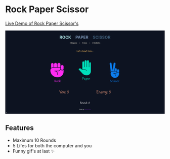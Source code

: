 # Rock Paper Scissor

[Live Demo of Rock Paper Scissor's](https://shonebinu.github.io/rock-paper-scissors/)

![Rock Paper Scissor's Screenshot](https://raw.githubusercontent.com/shonebinu/rock-paper-scissors/main/rock-paper-scissorImage.png)

## Features
- Maximum 10 Rounds
- 5 Lifes for both the computer and you
- Funny gif's at last ✨
